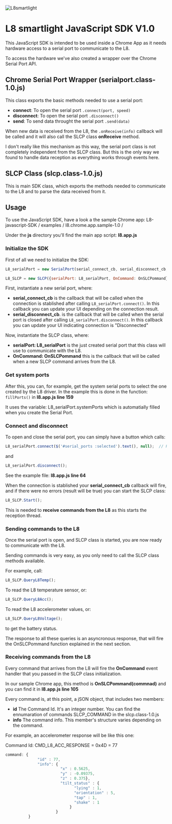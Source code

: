 ![L8smartlight](http://corcheaymedia.com/l8/wp-content/plugins/wp-l8-styles/images/logo.png)
# L8 smartlight JavaScript SDK V1.0

This JavaScript SDK is intended to be used inside a Chrome App as it needs hardware access to a serial port to communicate to the L8.

To access the hardware we've also created a wrapper over the Chrome Serial Port API.


## Chrome Serial Port Wrapper (serialport.class-1.0.js)

This class exports the basic methods needed to use a serial port:

- **connect**: To open the serial port `.connect(port, speed)`
- **disconnect**: To open the serial port `.disconnect()`
- **send**: To send data throught the serial port `.send(data)`

When new data is received from the L8, the `.onReceive(info)` callback will be called and it will also call the SLCP class **onReceive** method.

I don't really like this mechanism as this way, the serial port class is not completely independent from the SLCP class. But this is the only way we found to handle data reception as everything works through events here.

## SLCP Class (slcp.class-1.0.js)

This is main SDK class, which exports the methods needed to communicate to the L8 and to parse the data received from it.


## Usage

To use the JavaScript SDK, have a look a the sample Chrome app:
L8-javascript-SDK / examples / l8.chrome.app.sample-1.0 /

Under the **js** directory you'll find the main app script: **l8.app.js**

### Initialize the SDK

First of all we need to initialize the SDK:

```javascript
L8_serialPort = new SerialPort(serial_connect_cb, serial_disconnect_cb, null, null);

L8_SLCP = new SLCP({serialPort: L8_serialPort, OnCommand: OnSLCPommand});
```

First, instantiate a new serial port, where:
- **serial_connect_cb** is the callback that will be called when the connection is stablished after calling `L8_serialPort.connect()`. In this callback you can update your UI depending on the connection result.
- **serial_disconnect_cb**. is the callback that will be called when the serial port is closed after calling `L8_serialPort.disconnect()`. In this callback you can update your UI indicating connection is "Disconnected"


Now, instantiate the SLCP class, where:
- **serialPort: L8_serialPort** is the just created serial port that this class will use to communicate with the L8.
- **OnCommand: OnSLCPommand** this is the callback that will be called when a new SLCP command arrives from the L8.


### Get system ports

After this, you can, for example, get the system serial ports to select the one created by the L8 driver.
In the example this is done in the function:
`fillPorts()` in **l8.app.js line 159**


It uses the variable: L8_serialPort.systemPorts which is automatially filled when you create the Serial Port.


### Connect and disconnect

To open and close the serial port, you can simply have a button which calls:
```javascript
L8_serialPort.connect($('#serial_ports :selected').text(), null);  // Port, bitrate
```

and

```javascript
L8_serialPort.disconnect();
```

See the example file: **l8.app.js line 64**


When the connection is stablished your **serial_connect_cb** callback will fire, and if there were no errors (result will be true) you can start the SLCP class:

```javascript
L8_SLCP.Start();
```

This is needed to **receive commands from the L8** as this starts the reception thread.



### Sending commands to the L8

Once the serial port is open, and SLCP class is started, you are now ready to communicate with the L8.

Sending commands is very easy, as you only need to call the SLCP class methods available.

For example, call:

```javascript
L8_SLCP.QueryL8Temp();
```
To read the L8 temperature sensor, or:

```javascript
L8_SLCP.QueryL8Acc();
```
To read the L8 accelerometer values, or:

```javascript
L8_SLCP.QueryL8Voltage();
```
to get the battery status.


The response to all these queries is an asyncronous response, that will fire the OnSLCPommand function explained in the next section.



### Receiving commands from the L8

Every command that arrives from the L8 will fire the **OnCommand** event handler that you passed in the SLCP class initialization.

In our sample Chrome app, this method is **OnSLCPommand(commnad)** and you can find it in **l8.app.js line 105**

Every command is, at this point, a jSON object, that includes two members:
- **id** The Command Id. It's an integer number. You can find the ennumaration of commands SLCP_COMMAND in the slcp.class-1.0.js
- **info** The command info. This member's structure varies depending on the command.

For example, an accelerometer response will be like this one:

Command Id: CMD_L8_ACC_RESPONSE = 0x4D = 77

```javascript
command: {
              "id" : 77,
              "info": {
                        "x" : 0.5625,
                        "y" : -0.09375,
                        "z" : 0.375},
                        "tilt_status" : {
                              "lying" : 1,
                              "orientation" : 5,
                              "tap" : 1,
                              "shake" : 1 
                            }
                      }
          }
```






